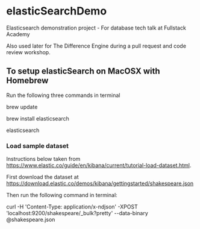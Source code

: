 # elasticSearchDemo

Elasticsearch demonstration project - For database tech talk at Fullstack Academy

Also used later for The Difference Engine during a pull request and code review workshop.

## To setup elasticSearch on MacOSX with Homebrew

Run the following three commands in terminal

brew update

brew install elasticsearch

elasticsearch

### Load sample dataset
Instructions below taken from https://www.elastic.co/guide/en/kibana/current/tutorial-load-dataset.html.

First download the dataset at https://download.elastic.co/demos/kibana/gettingstarted/shakespeare.json

Then run the following command in terminal:

curl -H 'Content-Type: application/x-ndjson' -XPOST 'localhost:9200/shakespeare/_bulk?pretty' --data-binary @shakespeare.json
